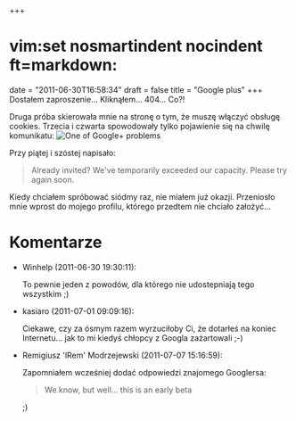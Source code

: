 +++
# vim:set nosmartindent nocindent ft=markdown:
date = "2011-06-30T16:58:34"
draft = false
title = "Google plus"
+++
Dostałem zaproszenie... Kliknąłem... 404... Co?!

Druga próba skierowała mnie na stronę o tym, że muszę włączyć obsługę cookies.
Trzecia i czwarta spowodowały tylko pojawienie się na chwilę komunikatu: ![One
of Google+ problems](http://maxnet.org.pl/~lrem/googleplusproblem.png)

Przy piątej i szóstej napisało:

> Already invited? We've temporarily exceeded our capacity. Please try again
soon.

Kiedy chciałem spróbować siódmy raz, nie miałem już okazji. Przeniosło mnie
wprost do mojego profilu, którego przedtem nie chciało założyć...

# Komentarze

* Winhelp (2011-06-30 19:30:11): <p>To pewnie jeden z powodów, dla którego nie
  udostepniają tego wszystkim ;)</p>
* kasiaro (2011-07-01 09:09:16): <p>Ciekawe, czy za ósmym razem wyrzuciłoby Ci,
  że dotarłeś na koniec Internetu... jak to mi kiedyś chłopcy z Googla
  zażartowali ;-)</p>
* Remigiusz 'lRem' Modrzejewski (2011-07-07 15:16:59): <p>Zapomniałem wcześniej
  dodać odpowiedzi znajomego Googlersa:</p>  <blockquote>   <p>We know, but
  well... this is an early beta</p> </blockquote>  <p>;)</p>

